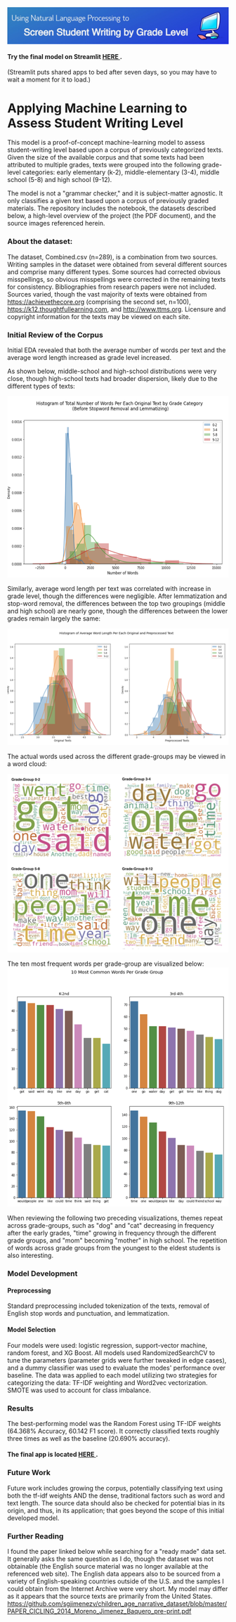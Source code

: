 <img align="center" src="https://github.com/jnels13/Screening-Childrens-Writing-Level-With-NLP/blob/main/Source%20Images/StudentWritingBanner.JPG" width="auto" height="auto">

#### Try the final model on Streamlit <a href="https://share.streamlit.io/jnels13/screening-childrens-writing-level-with-nlp/main/Mod4_Final_Streamlit/student_text_streamlit.py"> HERE </a>.  
(Streamlit puts shared apps to bed after seven days, so you may have to wait a moment for it to load.)

# Applying Machine Learning to Assess Student Writing Level

This model is a proof-of-concept machine-learning model to assess student-writing level based upon a corpus of previously categorized texts. Given the size of the available corpus and that some texts had been attributed to multiple grades, texts were grouped into the following grade-level categories: early elementary (k-2), middle-elementary (3-4), middle school (5-8) and high school (9-12). 

The model is not a "grammar checker," and it is subject-matter agnostic. It only classifies a given text based upon a corpus of previously graded materials. The repository includes the notebook, the datasets described below, a high-level overview of the project (the PDF document), and the source images referenced herein. 

### About the dataset:

The dataset, Combined.csv (n=289), is a combination from two sources. Writing samples in the dataset were obtained from several different sources and comprise many different types. Some sources had corrected obvious misspellings, so obvious misspellings were corrected in the remaining texts for consistency. Bibliographies from research papers were not included.  Sources varied, though the vast majority of texts were obtained from https://achievethecore.org (comprising the second set, n=100), https://k12.thoughtfullearning.com, and http://www.ttms.org. Licensure and copyright information for the texts may be viewed on each site. 

###  Initial Review of the Corpus

Initial EDA revealed that both the average number of words per text and the average word length increased as grade level increased. 

As shown below, middle-school and high-school distributions were very close, though high-school texts had broader dispersion, likely due to the different types of texts:

<img src="https://github.com/jnels13/Screening-Childrens-Writing-Level-With-NLP/blob/main/Source%20Images/3_numwords.png" width="592" height="413">

Similarly, average word length per text was correlated with increase in grade level, though the differences were negligible.  After lemmatization and stop-word removal, the differences between the top two groupings (middle and high school) are nearly gone, though the differences between the lower grades remain largely the same: 

<img src="https://github.com/jnels13/Screening-Childrens-Writing-Level-With-NLP/blob/main/Source%20Images/3_wordlen.png">

The actual words used across the different grade-groups may be viewed in a word cloud: 

<img src="https://github.com/jnels13/Screening-Childrens-Writing-Level-With-NLP/blob/main/Source%20Images/wc_3.png">

The ten most frequent words per grade-group are visualized below: 
<img src="https://github.com/jnels13/Screening-Childrens-Writing-Level-With-NLP/blob/main/Source%20Images/most_important.png">

When reviewing the following two preceding visualizations, themes repeat across grade-groups, such as "dog" and "cat" decreasing in frequency after the early grades, "time" growing in frequency through the different grade groups, and "mom" becoming "mother" in high school.  The repetition of words across grade groups from the youngest to the eldest students is also interesting. 

### Model Development

#### Preprocessing

Standard preprocessing included tokenization of the texts, removal of English stop words and punctuation, and lemmatization. 

#### Model Selection

Four models were used: logistic regression, support-vector machine, random forest, and XG Boost. All models used RandomizedSearchCV to tune the parameters (parameter grids were further tweaked in edge cases), and a dummy classifier was used to evaluate the modes' performance over baseline. The data was applied to each model utilizing two strategies for categorizing the data: TF-IDF weighting and Word2vec vectorization.  SMOTE was used to account for class imbalance. 

### Results

The best-performing model was the Random Forest using TF-IDF weights (64.368% Accuracy, 60.142 F1 score). It correctly classified texts roughly three times as well as the baseline (20.690% accuracy).  

#### The final app is located <a href="https://share.streamlit.io/jnels13/screening-childrens-writing-level-with-nlp/main/Mod4_Final_Streamlit/student_text_streamlit.py"> HERE </a>.  

### Future Work

Future work includes growing the corpus, potentially classifying text using both the tf-idf weights AND the dense, traditional factors such as word and text length.  The source data should also be checked for potential bias in its origin, and thus, in its application; that goes beyond the scope of this initial developed model.

### Further Reading

I found the paper linked below while searching for a "ready made" data set. It generally asks the same question as I do, though the dataset was not obtainable (the English source material was no longer available at the referenced web site). The English data appears also to be sourced from a variety of English-speaking countries outside of the U.S. and the samples I could obtain from the Internet Archive were very short.  My model may differ as it appears that the source texts are primarily from the United States.  https://github.com/sgjimenezv/children_age_narrative_dataset/blob/master/PAPER_CICLING_2014_Moreno_Jimenez_Baquero_pre-print.pdf
